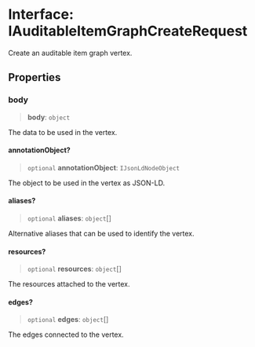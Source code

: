 # Interface: IAuditableItemGraphCreateRequest

Create an auditable item graph vertex.

## Properties

### body

> **body**: `object`

The data to be used in the vertex.

#### annotationObject?

> `optional` **annotationObject**: `IJsonLdNodeObject`

The object to be used in the vertex as JSON-LD.

#### aliases?

> `optional` **aliases**: `object`[]

Alternative aliases that can be used to identify the vertex.

#### resources?

> `optional` **resources**: `object`[]

The resources attached to the vertex.

#### edges?

> `optional` **edges**: `object`[]

The edges connected to the vertex.
